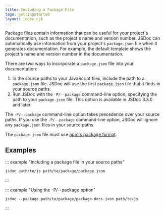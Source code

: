 ```yaml
---
title: Including a Package File
tags: gettingStarted
layout: index.njk
---
```


Package files contain information that can be useful for your project's documentation, such as
the project's name and version number. JSDoc can automatically use information from your project's
`package.json` file when it generates documentation. For example, the default template shows
the project's name and version number in the documentation.

There are two ways to incorporate a `package.json` file into your documentation:

1. In the source paths to your JavaScript files, include the path to a `package.json` file. JSDoc
will use the first `package.json` file that it finds in your source paths.
1. Run JSDoc with the `-P/--package` command-line option, specifying the path to your `package.json`
file. This option is available in JSDoc 3.3.0 and later.

The `-P/--package` command-line option takes precedence over your source paths. If you use the
`-P/--package` command-line option, JSDoc will ignore any `package.json` files in your source paths.

The `package.json` file must use [npm's package format][package-json].

[package-json]: https://docs.npmjs.com/files/package.json


## Examples

::: example "Including a package file in your source paths"

```
jsdoc path/to/js path/to/package/package.json
```
:::

::: example "Using the -P/--package option"

```
jsdoc --package path/to/package/package-docs.json path/to/js
```
:::
